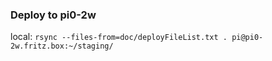 ### Deploy to pi0-2w
local: `rsync --files-from=doc/deployFileList.txt . pi@pi0-2w.fritz.box:~/staging/`
